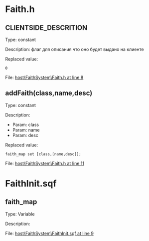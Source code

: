 # Faith.h

## CLIENTSIDE_DESCRITION

Type: constant

Description: флаг для описания что оно будет выдано на клиенте


Replaced value:
```sqf
0
```
File: [host\FaithSystem\Faith.h at line 8](../../../Src/host/FaithSystem/Faith.h#L8)
## addFaith(class,name,desc)

Type: constant

Description: 
- Param: class
- Param: name
- Param: desc

Replaced value:
```sqf
faith_map set [class,[name,desc]];
```
File: [host\FaithSystem\Faith.h at line 11](../../../Src/host/FaithSystem/Faith.h#L11)
# FaithInit.sqf

## faith_map

Type: Variable

Description: 


File: [host\FaithSystem\FaithInit.sqf at line 9](../../../Src/host/FaithSystem/FaithInit.sqf#L9)
